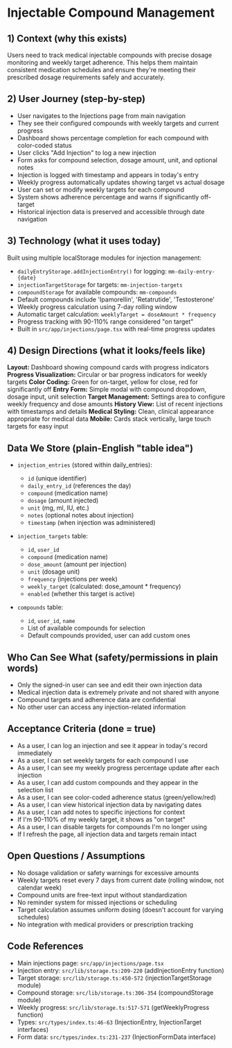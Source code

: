 # Injectable Compound Management

## 1) Context (why this exists)
Users need to track medical injectable compounds with precise dosage monitoring and weekly target adherence. This helps them maintain consistent medication schedules and ensure they're meeting their prescribed dosage requirements safely and accurately.

## 2) User Journey (step-by-step)
- User navigates to the Injections page from main navigation
- They see their configured compounds with weekly targets and current progress
- Dashboard shows percentage completion for each compound with color-coded status
- User clicks "Add Injection" to log a new injection
- Form asks for compound selection, dosage amount, unit, and optional notes
- Injection is logged with timestamp and appears in today's entry
- Weekly progress automatically updates showing target vs actual dosage
- User can set or modify weekly targets for each compound
- System shows adherence percentage and warns if significantly off-target
- Historical injection data is preserved and accessible through date navigation

## 3) Technology (what it uses today)
Built using multiple localStorage modules for injection management:
- `dailyEntryStorage.addInjectionEntry()` for logging: `mm-daily-entry-{date}`
- `injectionTargetStorage` for targets: `mm-injection-targets`
- `compoundStorage` for available compounds: `mm-compounds`
- Default compounds include 'Ipamorellin', 'Retatrutide', 'Testosterone'
- Weekly progress calculation using 7-day rolling window
- Automatic target calculation: `weeklyTarget = doseAmount * frequency`
- Progress tracking with 90-110% range considered "on target"
- Built in `src/app/injections/page.tsx` with real-time progress updates

## 4) Design Directions (what it looks/feels like)
**Layout:** Dashboard showing compound cards with progress indicators
**Progress Visualization:** Circular or bar progress indicators for weekly targets
**Color Coding:** Green for on-target, yellow for close, red for significantly off
**Entry Form:** Simple modal with compound dropdown, dosage input, unit selection
**Target Management:** Settings area to configure weekly frequency and dose amounts
**History View:** List of recent injections with timestamps and details
**Medical Styling:** Clean, clinical appearance appropriate for medical data
**Mobile:** Cards stack vertically, large touch targets for easy input

## Data We Store (plain-English "table idea")
- `injection_entries` (stored within daily_entries):
  - `id` (unique identifier)
  - `daily_entry_id` (references the day)
  - `compound` (medication name)
  - `dosage` (amount injected)
  - `unit` (mg, ml, IU, etc.)
  - `notes` (optional notes about injection)
  - `timestamp` (when injection was administered)

- `injection_targets` table:
  - `id`, `user_id`
  - `compound` (medication name)
  - `dose_amount` (amount per injection)
  - `unit` (dosage unit)
  - `frequency` (injections per week)
  - `weekly_target` (calculated: dose_amount * frequency)
  - `enabled` (whether this target is active)

- `compounds` table:
  - `id`, `user_id`, `name`
  - List of available compounds for selection
  - Default compounds provided, user can add custom ones

## Who Can See What (safety/permissions in plain words)
- Only the signed-in user can see and edit their own injection data
- Medical injection data is extremely private and not shared with anyone
- Compound targets and adherence data are confidential
- No other user can access any injection-related information

## Acceptance Criteria (done = true)
- As a user, I can log an injection and see it appear in today's record immediately
- As a user, I can set weekly targets for each compound I use
- As a user, I can see my weekly progress percentage update after each injection
- As a user, I can add custom compounds and they appear in the selection list
- As a user, I can see color-coded adherence status (green/yellow/red)
- As a user, I can view historical injection data by navigating dates
- As a user, I can add notes to specific injections for context
- If I'm 90-110% of my weekly target, it shows as "on target"
- As a user, I can disable targets for compounds I'm no longer using
- If I refresh the page, all injection data and targets remain intact

## Open Questions / Assumptions
- No dosage validation or safety warnings for excessive amounts
- Weekly targets reset every 7 days from current date (rolling window, not calendar week)
- Compound units are free-text input without standardization
- No reminder system for missed injections or scheduling
- Target calculation assumes uniform dosing (doesn't account for varying schedules)
- No integration with medical providers or prescription tracking

## Code References
- Main injections page: `src/app/injections/page.tsx`
- Injection entry: `src/lib/storage.ts:209-220` (addInjectionEntry function)
- Target storage: `src/lib/storage.ts:450-572` (injectionTargetStorage module)
- Compound storage: `src/lib/storage.ts:306-354` (compoundStorage module)
- Weekly progress: `src/lib/storage.ts:517-571` (getWeeklyProgress function)
- Types: `src/types/index.ts:46-63` (InjectionEntry, InjectionTarget interfaces)
- Form data: `src/types/index.ts:231-237` (InjectionFormData interface)